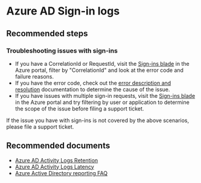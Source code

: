<properties
    pageTitle="Problem with a specific sign-in log entry"
    description="Azure AD reporting"
    service="microsoft.aad"
    resource="Microsoft_AAD_IAM"
    authors="dhanyahk"
    displayOrder=""
    selfHelpType="generic"
    supportTopicIds="32615415"
    resourceTags=""
    productPesIds="16577"
    cloudEnvironments="public"
    />

# Azure AD Sign-in logs

## **Recommended steps**

### **Troubleshooting issues with sign-ins**

* If you have a CorrelationId or RequestId, visit the [Sign-ins blade](https://portal.azure.com/#blade/Microsoft_AAD_IAM/ActiveDirectoryMenuBlade/SignIns) in the Azure portal, filter by "CorrelationId" and look at the error code and failure reasons.
* If you have the error code, check out the [error description and resolution](https://docs.microsoft.com/azure/active-directory/reports-monitoring/reference-sign-ins-error-codes#error-codes) documentation to determine the cause of the issue.
* If you have issues with multiple sign-in requests, visit the [Sign-ins blade](https://portal.azure.com/#blade/Microsoft_AAD_IAM/ActiveDirectoryMenuBlade/SignIns) in the Azure portal and try filtering by user or application to determine the scope of the issue before filing a support ticket.

If the issue you have with sign-ins is not covered by the above scenarios, please file a support ticket.

## **Recommended documents**

* [Azure AD Activity Logs Retention](https://docs.microsoft.com/azure/active-directory/reports-monitoring/reference-reports-data-retention)<br>
* [Azure AD Activity Logs Latency](https://docs.microsoft.com/azure/active-directory/reports-monitoring/reference-reports-latencies)<br>
* [Azure Active Directory reporting FAQ](https://docs.microsoft.com/azure/active-directory/active-directory-reporting-faq)

